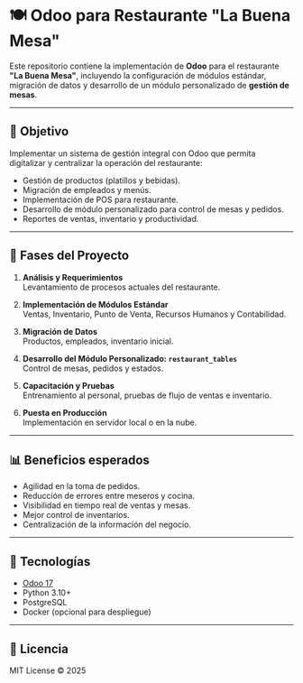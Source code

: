 # 🍽️ Odoo para Restaurante "La Buena Mesa"

Este repositorio contiene la implementación de **Odoo** para el restaurante **"La Buena Mesa"**, incluyendo la configuración de módulos estándar, migración de datos y desarrollo de un módulo personalizado de **gestión de mesas**.

---

## 🎯 Objetivo
Implementar un sistema de gestión integral con Odoo que permita digitalizar y centralizar la operación del restaurante:

- Gestión de productos (platillos y bebidas).
- Migración de empleados y menús.
- Implementación de POS para restaurante.
- Desarrollo de módulo personalizado para control de mesas y pedidos.
- Reportes de ventas, inventario y productividad.

---

## 📌 Fases del Proyecto

1. **Análisis y Requerimientos**  
   Levantamiento de procesos actuales del restaurante.

2. **Implementación de Módulos Estándar**  
   Ventas, Inventario, Punto de Venta, Recursos Humanos y Contabilidad.

3. **Migración de Datos**  
   Productos, empleados, inventario inicial.

4. **Desarrollo del Módulo Personalizado: `restaurant_tables`**  
   Control de mesas, pedidos y estados.

5. **Capacitación y Pruebas**  
   Entrenamiento al personal, pruebas de flujo de ventas e inventario.

6. **Puesta en Producción**  
   Implementación en servidor local o en la nube.

---

## 📊 Beneficios esperados

- Agilidad en la toma de pedidos.
- Reducción de errores entre meseros y cocina.
- Visibilidad en tiempo real de ventas y mesas.
- Mejor control de inventarios.
- Centralización de la información del negocio.

---
## 🚀 Tecnologías

- [Odoo 17](https://www.odoo.com/)
- Python 3.10+
- PostgreSQL
- Docker (opcional para despliegue)

---

## 📜 Licencia

MIT License © 2025